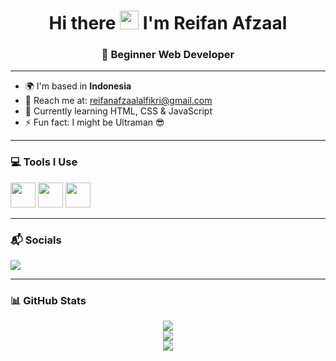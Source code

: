 <h1 align="center">
  Hi there 
  <img src="https://raw.githubusercontent.com/MartinHeinz/MartinHeinz/master/wave.gif" width="30px">
  I'm Reifan Afzaal
</h1>

<h3 align="center">🔧 Beginner Web Developer</h3>

---

- 🌍 I'm based in **Indonesia**  
- 📧 Reach me at: [reifanafzaalalfikri@gmail.com](mailto:reifanafzaalalfikri@gmail.com)  
- 🧠 Currently learning HTML, CSS & JavaScript  
- ⚡ Fun fact: I might be Ultraman 😎

---

### 💻 Tools I Use
<p>
  <img src="https://cdn.jsdelivr.net/gh/devicons/devicon/icons/vscode/vscode-original.svg" width="40" height="40"/>
  <img src="https://cdn.jsdelivr.net/gh/devicons/devicon/icons/html5/html5-original.svg" width="40" height="40"/>
  <img src="https://cdn.jsdelivr.net/gh/devicons/devicon/icons/googlecloud/googlecloud-original.svg" width="40" height="40"/>
</p>

---

### 📬 Socials
<p>
  <a href="https://github.com/reifanafzaal">
    <img src="https://img.shields.io/badge/GitHub-%2312100E.svg?&style=for-the-badge&logo=github&logoColor=white"/>
  </a>
</p>

---

### 📊 GitHub Stats
<p align="center">
  <img src="https://github-readme-stats.vercel.app/api?username=reifanafzaal&show_icons=true&theme=tokyonight"/>
  <br>
  <img src="https://github-readme-streak-stats.herokuapp.com?user=reifanafzaal&theme=tokyonight"/>
  <br>
  <img src="https://github-readme-stats.vercel.app/api/top-langs/?username=reifanafzaal&layout=compact&theme=tokyonight"/>
</p>
